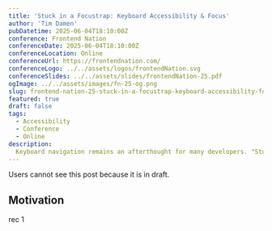 ```yaml
---
title: 'Stuck in a Focustrap: Keyboard Accessibility & Focus'
author: 'Tim Damen'
pubDatetime: 2025-06-04T18:10:00Z
conference: Frontend Nation
conferenceDate: 2025-06-04T18:10:00Z
conferenceLocation: Online
conferenceUrl: https://frontendnation.com/
conferenceLogo: ../../assets/logos/frontendNation.svg
conferenceSlides: ../../assets/slides/frontendNation-25.pdf
ogImage: ../../assets/images/fn-25-og.png
slug: frontend-nation-25-stuck-in-a-focustrap-keyboard-accessibility-focus
featured: true
draft: false
tags:
  - Accessibility
  - Conference
  - Online
description:
  Keyboard navigation remains an afterthought for many developers. "Stuck in a Focustrap" explores this essential but frequently neglected side of web accessibility, offering practical techniques and thoughtful approaches to creating inclusive digital experiences.
---
```


Users cannot see this post because it is in draft.

## Motivation

rec 1

